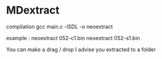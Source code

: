 # MDextract


compilation
gcc main.c -lSDL  -o neoextract


example :
neoextract 052-c1.bin
neoextract 052-s1.bin


You can make a drag / drop
I advise you extracted to a folder

